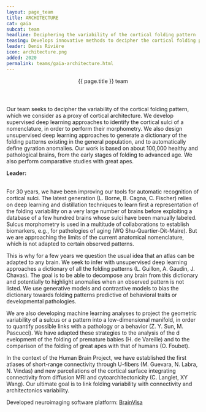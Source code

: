 ```yaml
---
layout: page_team
title: ARCHITECTURE
cat: gaia
subcat: team
headline: Deciphering the variability of the cortical folding pattern
teasing: Develops innovative methods to decipher the cortical folding pattern and perform automatic sulcus recognition, based on the use of machine learning and artificial intelligence techniques to infer dictionaries of tractable local polymorphisms supposed to provide a good proxy to the architectural segregation of populations.
leader: Denis Rivière
icon: architecture.png
added: 2020
permalink: teams/gaia-architecture.html
---
```



<!-- Banner -->
<section id="banner">
<div class="content">
  <header><p>{{ page.title }} team</p></header>
  <p>
  ​​Our team seeks to decipher the variability of the cortical folding pattern, which we consider as a proxy of cortical architecture. We develop supervised deep learning approaches to identify the cortical sulci of a nomenclature, in order to perform their morphometry. We also design unsupervised deep learning approaches to generate a dictionary of the folding patterns existing in the general population, and to automatically define gyration anomalies. Our work is based on about 100,000 healthy and pathological brains, from the early stages of folding to advanced age. We also perform comparative studies with great apes.
  </p>
  <p>
    <b> Leader: </b>
    <script>mail2("{{page.leader | replace: " ", "." | downcase}}", "cea", 3, "", "{{page.leader}}")</script>
  </p>
</div>
<span class="image object">
  <img src="{{site.url}}{{site.baseurl}}/images/labs/{{page.icon}}" alt="" />
</span>
</section>

<!-- Content -->
<br>
For 30 years, we have been improvi​​ng our tools for automatic recognition of cortical sulci. The latest generation (L. Borne, B. Cagna, C. Fischer) relies on deep learning and distillation techniques to learn first a representation of the folding variability on a very large number of brains before exploiting a database of a few hundred brains whose sulci have been manually labeled. Sulcus morphometry is used in a multitude of collaborations to establish biomarkers, e.g., for pathologies of aging (WQ Shu-Quartier-Dit-Maire). But we are approaching the limits of the current anatomical nomenclature, which is not adapted to certain observed patterns.

This is why for a few years we question the usual idea that an atlas can be adapted to any brain. We seek to infer with unsupervised deep learning approaches a dictionary of all the folding patterns (L. Guillon, A. Gaudin, J. Chavas). The goal is to be able to decompose any brain from this dictionary and potentially to highlight anomalies when an observed pattern is not listed. We use generative models and contrastive models to bias the dictionary towards folding patterns predictive of behavioral traits or developmental ​​​pathologies.

We are also developing machine learning analyses to project the geometric variability of a sulcus or a pattern into a low-dimensional manifold, in order to quantify possible links with a pathology or a behavior (Z. Y. Sun, M. Pascucci). We have adapted these strategies to the analysis of the d​​evelopment of the folding of premature babies (H. de Vareille) and to the comparison of the folding of great apes with that of humans (O. Foubet).

In the context of the Human Brain Project, we have established the first atlases of short-range connectivity through U-fibers (M. Guevara, N. Labra, N. Vindas) and new parcellations of the cortical surface integrating connectivity from diffusion MRI and cytoarchitectonicity (C. Langlet, XY Wang). Our ultimate goal is to link folding variability with connectivity and architectonics variability.​

<bf>Developed neuroimaging software platform:</bf> [BrainVisa](https://brainvisa.info/web)
